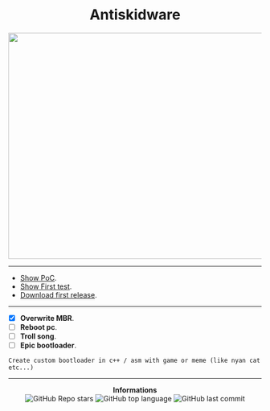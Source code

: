 <h1 align="center">Antiskidware</h1>
<p align='center'>
  <img src='https://e7.pngegg.com/pngimages/833/135/png-clipart-internet-troll-trollface-rage-comic-desktop-trollface-comics-face.png' height= 450 width= 550>
</p>

-----

* [Show PoC](https://www.youtube.com/watch?v=ADRRLSlqAtk).
* [Show First test](https://youtu.be/Ro09p-WB-co).
* [Download first release](https://github.com/Its-Vichy/Antiskidware/releases/tag/0.0.1).

-----

- [X] **Overwrite MBR**.
- [ ] **Reboot pc**.
- [ ] **Troll song**.
- [ ] **Epic bootloader**.

```
Create custom bootloader in c++ / asm with game or meme (like nyan cat etc...)
```

-----

<p align="center"> 
    <b>Informations</b><br>
    <img alt="GitHub Repo stars" src="https://img.shields.io/github/stars/Its-Vichy/Antiskidware?style=social">
    <img alt="GitHub top language" src="https://img.shields.io/github/languages/top/Its-Vichy/Antiskidware">
    <img alt="GitHub last commit" src="https://img.shields.io/github/last-commit/Its-Vichy/Antiskidware">
</p>


<!--
  We don't need to boot os btw -> https://www.apriorit.com/dev-blog/66-develop-boot-loader

  Ref:
    - Overwrite MBR with a custom bootloader: https://github.com/sheep-o/Windows-MBR-Overwrite.
    - Download nasm: https://www.nasm.us/pub/nasm/releasebuilds/2.15.05/win64/ And put nasm to path.
    - Beep Music: https://social.technet.microsoft.com/wiki/contents/articles/20989.music-from-the-command-line-performed-by-powershell.aspx
  
  Error fix:
    "error: 'thread' is not a member of 'std'"
-->
